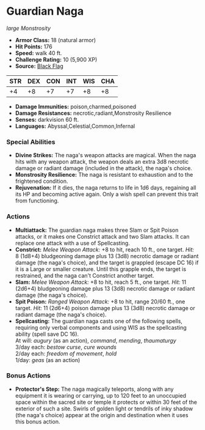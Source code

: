 # Guardian Naga

*large* *Monstrosity*

- **Armor Class:** 18 (natural armor)
- **Hit Points:** 176 
- **Speed:** walk 40 ft.
- **Challenge Rating:** 10 (5,900 XP)
- **Source:** [Black Flag](https://koboldpress.com/kpstore/product/tovrpg-pg-mv/)

| STR | DEX | CON | INT | WIS | CHA |
| --- | --- | --- | --- | --- | --- |
| +4 | +8 | +7 | +7 | +8 | +8 |

- **Damage Immunities:** poison,charmed,poisoned
- **Damage Resistances:** necrotic,radiant,Monstrosity Resilience
- **Senses:** darkvision 60 ft.
- **Languages:** Abyssal,Celestial,Common,Infernal

### Special Abilities

- **Divine Strikes:** The naga's weapon attacks are magical. When the naga hits with any weapon attack, the weapon deals an extra 3d8 necrotic damage or radiant damage (included in the attack), the naga's choice.
- **Monstrosity Resilience:** The naga is resistant to exhaustion and to the frightened condition.
- **Rejuvenation:** If it dies, the naga returns to life in 1d6 days, regaining all its HP and becoming active again. Only a wish spell can prevent this trait from functioning.

### Actions

- **Multiattack:** The guardian naga makes three Slam or Spit Poison attacks, or it makes one Constrict attack and two Slam attacks. It can replace one attack with a use of Spellcasting.
- **Constrict:** _Melee Weapon Attack:_ +8 to hit, reach 10 ft., one target. _Hit:_ 8 (1d8+4) bludgeoning damage plus 13 (3d8) necrotic damage or radiant damage (the naga's choice), and the target is grappled (escape DC 16) if it is a Large or smaller creature. Until this grapple ends, the target is restrained, and the naga can't Constrict another target.
- **Slam:** _Melee Weapon Attack:_ +8 to hit, reach 5 ft., one target. _Hit:_ 11 (2d6+4) bludgeoning damage plus 13 (3d8) necrotic damage or radiant damage (the naga's choice).
- **Spit Poison:** _Ranged Weapon Attack:_ +8 to hit, range 20/60 ft., one target. _Hit:_ 11 (2d6+4) poison damage plus 13 (3d8) necrotic damage or radiant damage (the naga's choice).
- **Spellcasting:** The guardian naga casts one of the following spells, requiring only verbal components and using WIS as the spellcasting ability (spell save DC 16).<br>At will: _augury_ (as an action), _command_, _mending_, _thaumaturgy_<br>3/day each: _bestow curse_, _cure wounds_<br>2/day each: _freedom of movement_, _hold_<br>1/day: _geas_ (as an action)

### Bonus Actions

- **Protector's Step:** The naga magically teleports, along with any equipment it is wearing or carrying, up to 120 feet to an unoccupied space within the sacred site or temple it protects or within 30 feet of the exterior of such a site. Swirls of golden light or tendrils of inky shadow (the naga's choice) appear at the origin and destination when it uses this bonus action.
